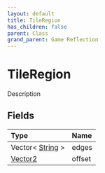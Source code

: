 ```yaml
---
layout: default
title: TileRegion
has_children: false
parent: Class
grand_parent: Game Reflection
---
```

# TileRegion
Description 

## Fields
| Type | Name |
|:-------------|:--------------|
| Vector< [String](/game-reflection/components/string.md) > | edges |
| [Vector2](/game-reflection/classes/vector2.md) | offset |
